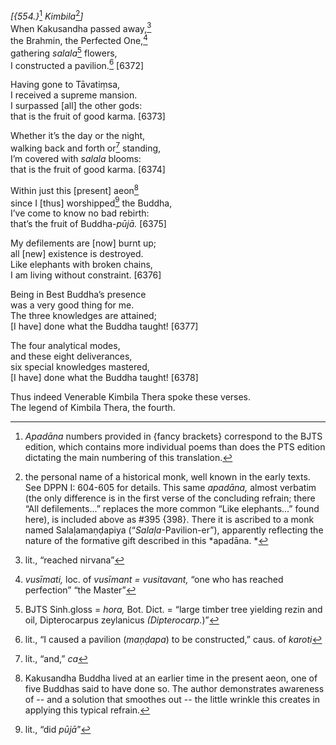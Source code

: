 *\[{554.}*[^1] *Kimbila*[^2]*\]*  
When Kakusandha passed away,[^3]  
the Brahmin, the Perfected One,[^4]  
gathering *salala*[^5] flowers,  
I constructed a pavilion.[^6] \[6372\]

Having gone to Tāvatiṃsa,  
I received a supreme mansion.  
I surpassed \[all\] the other gods:  
that is the fruit of good karma. \[6373\]

Whether it’s the day or the night,  
walking back and forth or[^7] standing,  
I’m covered with *salala* blooms:  
that is the fruit of good karma. \[6374\]

Within just this \[present\] aeon[^8]  
since I \[thus\] worshipped[^9] the Buddha,  
I’ve come to know no bad rebirth:  
that’s the fruit of Buddha-*pūjā.* \[6375\]

My defilements are \[now\] burnt up;  
all \[new\] existence is destroyed.  
Like elephants with broken chains,  
I am living without constraint. \[6376\]

Being in Best Buddha’s presence  
was a very good thing for me.  
The three knowledges are attained;  
\[I have\] done what the Buddha taught! \[6377\]

The four analytical modes,  
and these eight deliverances,  
six special knowledges mastered,  
\[I have\] done what the Buddha taught! \[6378\]

Thus indeed Venerable Kimbila Thera spoke these verses.  
The legend of Kimbila Thera, the fourth.

[^1]: *Apadāna* numbers provided in {fancy brackets} correspond to the
    BJTS edition, which contains more individual poems than does the PTS
    edition dictating the main numbering of this translation.

[^2]: the personal name of a historical monk, well known in the early
    texts. See DPPN I: 604-605 for details. This same *apadāna,* almost
    verbatim (the only difference is in the first verse of the
    concluding refrain; there “All defilements...” replaces the more
    common “Like elephants...” found here), is included above as \#395
    {398}. There it is ascribed to a monk named Salaḷamaṇḍapiya
    (“*Salaḷa*-Pavilion-er”), apparently reflecting the nature of the
    formative gift described in this *apadāna. *

[^3]: lit., “reached nirvana”

[^4]: *vusīmati,* loc. of *vusīmant = vusitavant,* “one who has reached
    perfection” “the Master”

[^5]: BJTS Sinh.gloss = *hora,* Bot. Dict. = “large timber tree yielding
    rezin and oil, Dipterocarpus zeylanicus *(Dipterocarp.*)”

[^6]: lit., “I caused a pavilion (*maṇḍapa*) to be constructed,” caus.
    of *karoti*

[^7]: lit., “and,” *ca*

[^8]: Kakusandha Buddha lived at an earlier time in the present aeon,
    one of five Buddhas said to have done so. The author demonstrates
    awareness of -- and a solution that smoothes out -- the little
    wrinkle this creates in applying this typical refrain.

[^9]: lit., “did *pūjā*”
